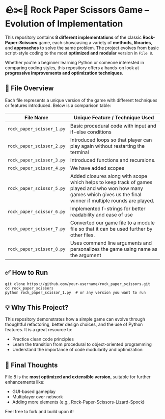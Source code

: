   <h1>🪨✂️📄 Rock Paper Scissors Game – Evolution of Implementation</h1>

  <p>
    This repository contains <strong>8 different implementations</strong> of the classic 
    <strong>Rock-Paper-Scissors</strong> game, each showcasing a variety of 
    <strong>methods, libraries</strong>, and <strong>approaches</strong> to solve the same problem.
    The project evolves from basic script-style coding to the most <strong>optimized and modular</strong> version in <code>File 8</code>.
  </p>

  <p>
    Whether you're a beginner learning Python or someone interested in comparing coding styles,
    this repository offers a hands-on look at <strong>progressive improvements and optimization techniques</strong>.
  </p>

  <h2>📁 File Overview</h2>
  <p>Each file represents a unique version of the game with different techniques or features introduced. Below is a comparison table:</p>

  <table>
    <thead>
      <tr>
        <th>File Name</th>
        <th>Unique Feature / Technique Used</th>
      </tr>
    </thead>
    <tbody>
      <tr>
        <td><code>rock_paper_scissor_1.py</code></td>
        <td>Basic procedural code with input and if-else conditions</td>
      </tr>
      <tr>
        <td><code>rock_paper_scissor_2.py</code></td>
        <td>Introduced loops so that player can play again without restarting the terminal</td>
      </tr>
      <tr>
        <td><code>rock_paper_scissor_3.py</code></td>
        <td>Introduced functions and recursions.</td>
      </tr>
      <tr>
        <td><code>rock_paper_scissor_4.py</code></td>
        <td>We have added scopes</td>
      </tr>
      <tr>
        <td><code>rock_paper_scissor_5.py</code></td>
        <td>Added closures along with scope which helps to keep track of games played and who won how many games which gives us the final winner if multiple rounds are played.</td>
      </tr>
      <tr>
        <td><code>rock_paper_scissor_6.py</code></td>
        <td>Implemented f-strings for better readability and ease of use</td>
      </tr>
      <tr>
        <td><code>rock_paper_scissor_7.py</code></td>
        <td>Converted our game file to a module file so that it can be used further by other files.</td>
      </tr>
      <tr>
        <td><code>rock_paper_scissor_8.py</code></td>
        <td>Uses command line arguments and personalizes the game using name as the argument</td>
      </tr>
    </tbody>
  </table>

  <h2>✅ How to Run</h2>
  <pre><code>git clone https://github.com/your-username/rock_paper_scissors.git
cd rock_paper_scissors
python rock_paper_scissor_1.py  # or any version you want to run
</code></pre>

  <h2>💡 Why This Project?</h2>
  <p>
    This repository demonstrates how a simple game can evolve through thoughtful refactoring,
    better design choices, and the use of Python features. It is a great resource to:
  </p>
  <ul>
    <li>Practice clean code principles</li>
    <li>Learn the transition from procedural to object-oriented programming</li>
    <li>Understand the importance of code modularity and optimization</li>
  </ul>

  <h2>📌 Final Thoughts</h2>
  <p>
    File 8 is the <strong>most optimized and extensible version</strong>, suitable for further enhancements like:
  </p>
  <ul>
    <li>GUI-based gameplay</li>
    <li>Multiplayer over network</li>
    <li>Adding more elements (e.g., Rock-Paper-Scissors-Lizard-Spock)</li>
  </ul>

  <p>Feel free to fork and build upon it!</p>

</body>
</html>
